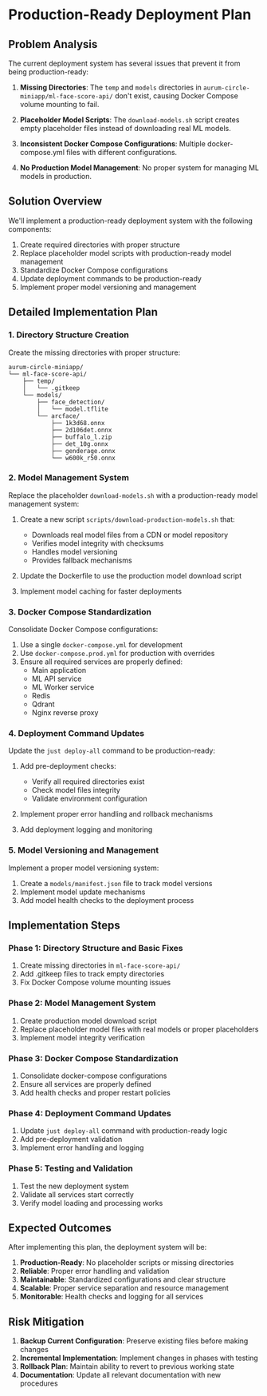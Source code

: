 # Production-Ready Deployment Plan

## Problem Analysis

The current deployment system has several issues that prevent it from being production-ready:

1. **Missing Directories**: The `temp` and `models` directories in `aurum-circle-miniapp/ml-face-score-api/` don't exist, causing Docker Compose volume mounting to fail.

2. **Placeholder Model Scripts**: The `download-models.sh` script creates empty placeholder files instead of downloading real ML models.

3. **Inconsistent Docker Compose Configurations**: Multiple docker-compose.yml files with different configurations.

4. **No Production Model Management**: No proper system for managing ML models in production.

## Solution Overview

We'll implement a production-ready deployment system with the following components:

1. Create required directories with proper structure
2. Replace placeholder model scripts with production-ready model management
3. Standardize Docker Compose configurations
4. Update deployment commands to be production-ready
5. Implement proper model versioning and management

## Detailed Implementation Plan

### 1. Directory Structure Creation

Create the missing directories with proper structure:

```
aurum-circle-miniapp/
└── ml-face-score-api/
    ├── temp/
    │   └── .gitkeep
    └── models/
        ├── face_detection/
        │   └── model.tflite
        └── arcface/
            ├── 1k3d68.onnx
            ├── 2d106det.onnx
            ├── buffalo_l.zip
            ├── det_10g.onnx
            ├── genderage.onnx
            └── w600k_r50.onnx
```

### 2. Model Management System

Replace the placeholder `download-models.sh` with a production-ready model management system:

1. Create a new script `scripts/download-production-models.sh` that:

   - Downloads real model files from a CDN or model repository
   - Verifies model integrity with checksums
   - Handles model versioning
   - Provides fallback mechanisms

2. Update the Dockerfile to use the production model download script

3. Implement model caching for faster deployments

### 3. Docker Compose Standardization

Consolidate Docker Compose configurations:

1. Use a single `docker-compose.yml` for development
2. Use `docker-compose.prod.yml` for production with overrides
3. Ensure all required services are properly defined:
   - Main application
   - ML API service
   - ML Worker service
   - Redis
   - Qdrant
   - Nginx reverse proxy

### 4. Deployment Command Updates

Update the `just deploy-all` command to be production-ready:

1. Add pre-deployment checks:

   - Verify all required directories exist
   - Check model files integrity
   - Validate environment configuration

2. Implement proper error handling and rollback mechanisms

3. Add deployment logging and monitoring

### 5. Model Versioning and Management

Implement a proper model versioning system:

1. Create a `models/manifest.json` file to track model versions
2. Implement model update mechanisms
3. Add model health checks to the deployment process

## Implementation Steps

### Phase 1: Directory Structure and Basic Fixes

1. Create missing directories in `ml-face-score-api/`
2. Add .gitkeep files to track empty directories
3. Fix Docker Compose volume mounting issues

### Phase 2: Model Management System

1. Create production model download script
2. Replace placeholder model files with real models or proper placeholders
3. Implement model integrity verification

### Phase 3: Docker Compose Standardization

1. Consolidate docker-compose configurations
2. Ensure all services are properly defined
3. Add health checks and proper restart policies

### Phase 4: Deployment Command Updates

1. Update `just deploy-all` command with production-ready logic
2. Add pre-deployment validation
3. Implement error handling and logging

### Phase 5: Testing and Validation

1. Test the new deployment system
2. Validate all services start correctly
3. Verify model loading and processing works

## Expected Outcomes

After implementing this plan, the deployment system will be:

1. **Production-Ready**: No placeholder scripts or missing directories
2. **Reliable**: Proper error handling and validation
3. **Maintainable**: Standardized configurations and clear structure
4. **Scalable**: Proper service separation and resource management
5. **Monitorable**: Health checks and logging for all services

## Risk Mitigation

1. **Backup Current Configuration**: Preserve existing files before making changes
2. **Incremental Implementation**: Implement changes in phases with testing
3. **Rollback Plan**: Maintain ability to revert to previous working state
4. **Documentation**: Update all relevant documentation with new procedures

